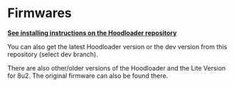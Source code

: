 Firmwares
=========
[**See installing instructions on the Hoodloader repository**](https://github.com/NicoHood/Hoodloader)

You can also get the latest Hoodloader version or the dev version from this repository (select dev branch).

There are also other/older versions of the Hoodloader and the Lite Version for 8u2. The original firmware can also be found there.
